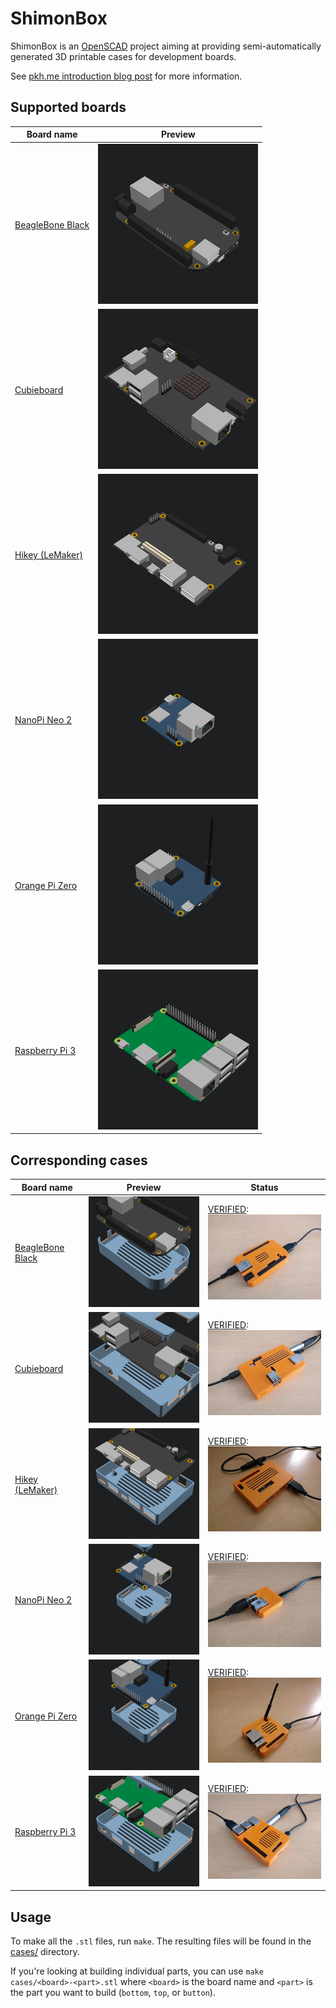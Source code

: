 ShimonBox
=========

ShimonBox is an [OpenSCAD][openscad] project aiming at providing
semi-automatically generated 3D printable cases for development boards.

See [pkh.me introduction blog post][blog-post] for more information.

[openscad]: http://www.openscad.org
[blog-post]: http://blog.pkh.me/p/24-making-development-board-cases-with-shimonbox.html


Supported boards
----------------

| Board name                                   | Preview                                          |
| -------------------------------------------- | ------------------------------------------------ |
| [BeagleBone Black](boards/bbb.scad)          | ![BeagleBone Black](boards/gif/bbb.gif)          |
| [Cubieboard](boards/cubieboard.scad)         | ![Cubieboard](boards/gif/cubieboard.gif)         |
| [Hikey (LeMaker)](boards/hikey.scad)         | ![Hikey](boards/gif/hikey.gif)                   |
| [NanoPi Neo 2](boards/nanopi_neo2.scad)      | ![NanoPi Neo 2](boards/gif/nanopi_neo2.gif)      |
| [Orange Pi Zero](boards/orangepi_zero.scad)  | ![Orange Pi Zero](boards/gif/orangepi_zero.gif)  |
| [Raspberry Pi 3](boards/rpi3.scad)           | ![Raspberry Pi 3](boards/gif/rpi3.gif)           |


Corresponding cases
-------------------

| Board name                                   | Preview                                          | Status                                                                                   |
| -------------------------------------------- | ------------------------------------------------ | ---------------------------------------------------------------------------------------- |
| [BeagleBone Black](cases/bbb.scad)           | ![BeagleBone Black](cases/gif/bbb.gif)           | [VERIFIED](pics/bbb.jpg):<br />![BeagleBone Black](pics/small/bbb.jpg)                   |
| [Cubieboard](cases/cubieboard.scad)          | ![Cubieboard](cases/gif/cubieboard.gif)          | [VERIFIED](pics/cubieboard.jpg):<br />![Cubieboard](pics/small/cubieboard.jpg)            |
| [Hikey (LeMaker)](cases/hikey.scad)          | ![Hikey](cases/gif/hikey.gif)                    | [VERIFIED](pics/hikey.jpg):<br />![Hikey](pics/small/hikey.jpg)                          |
| [NanoPi Neo 2](cases/nanopi_neo2.scad)       | ![NanoPi Neo 2](cases/gif/nanopi_neo2.gif)       | [VERIFIED](pics/nanopi_neo2.jpg):<br />![NanoPi Neo 2](pics/small/nanopi_neo2.jpg)       |
| [Orange Pi Zero](cases/orangepi_zero.scad)   | ![Orange Pi Zero](cases/gif/orangepi_zero.gif)   | [VERIFIED](pics/orangepi_zero.jpg):<br />![Orange Pi Zero](pics/small/orangepi_zero.jpg) |
| [Raspberry Pi 3](cases/rpi3.scad)            | ![Raspberry Pi 3](cases/gif/rpi3.gif)            | [VERIFIED](pics/rpi3.jpg):<br />![Raspberry Pi 3](pics/small/rpi3.jpg)                   |


Usage
-----

To make all the `.stl` files, run `make`. The resulting files will be found in
the [cases/](cases) directory.

If you're looking at building individual parts, you can use `make
cases/<board>-<part>.stl` where `<board>` is the board name and `<part>` is the
part you want to build (`bottom`, `top`, or `button`).
